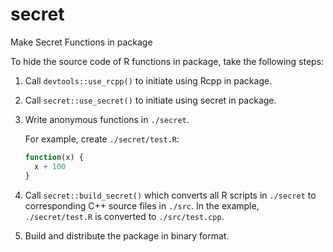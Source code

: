 # secret

Make Secret Functions in package

To hide the source code of R functions in package, take the following steps:

1. Call `devtools::use_rcpp()` to initiate using Rcpp in package.
1. Call `secret::use_secret()` to initiate using secret in package.
1. Write anonymous functions in `./secret`.

    For example, create `./secret/test.R`:

    ```r
    function(x) {
      x + 100
    }
    ```
1. Call `secret::build_secret()` which converts all R scripts in `./secret` to corresponding C++ source files in `./src`. In the example, `./secret/test.R` is converted to `./src/test.cpp`.
1. Build and distribute the package in binary format.
